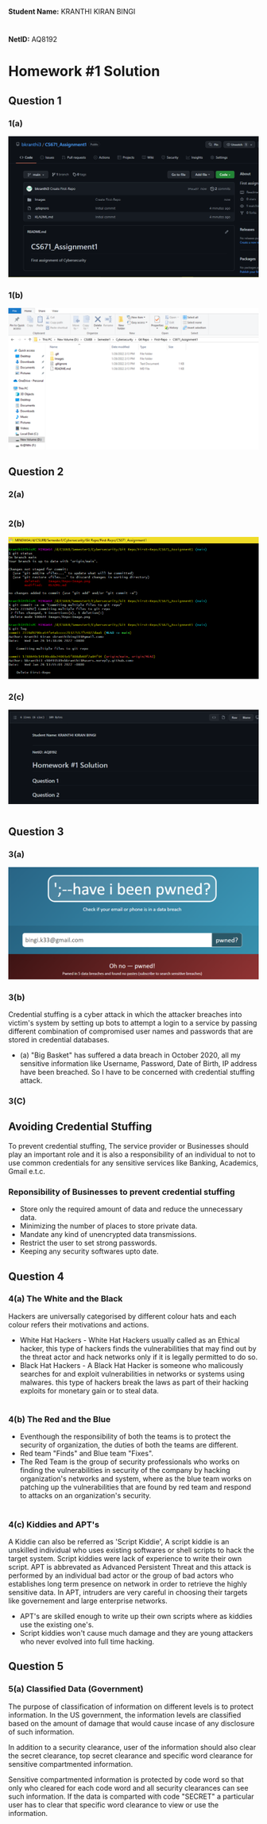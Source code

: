 **Student Name:** KRANTHI KIRAN BINGI
#
**NetID:** AQ8192
#
# Homework #1 Solution
## Question 1
### 1(a)
![Git Hub Repo View](Images/Repo-Image.png)
### 1(b)
![Local Directory View](Images/Repo-Clone.png)

## Question 2
### 2(a)
#
#
#
#
### 2(b)
![Git command line history](Images/Git-History.png)
### 2(c)
![ReadMe View](Images/ReadMeView.png)
#
#
#
## Question 3
### 3(a)
![Have I been pawned result](Images/IsPawned.png)
### 3(b)
Credential stuffing is a cyber attack in which the attacker breaches into victim's system by setting up bots to attempt a login to a service by passing different combination of compromised user names and passwords that are stored in credential databases.
* (a)
"Big Basket" has suffered a data breach in October 2020, all my sensitive information like Username, Password, Date of Birth, IP address have been breached. So I have to be concerned with credential stuffing attack.

### 3(C)
## Avoiding Credential Stuffing
To prevent credential stuffing, The service provider or Businesses should play an important role and it is also a responsibility of an individual to not to use common credentials for any sensitive services like Banking, Academics, Gmail e.t.c.
 ### Reponsibility of Businesses to prevent credential stuffing
 * Store only the required amount of data and reduce the unnecessary data.
 * Minimizing the number of places to store private data.
 * Mandate any kind of unencrypted data transmissions.
 * Restrict the user to set strong passwords.
 * Keeping any security softwares upto date.

## Question 4
### 4(a) The White and the Black
Hackers are universally categorised by different colour hats and each colour refers their motivations and actions.
* White Hat Hackers - White Hat Hackers usually called as an Ethical hacker, this type of hackers finds the vulnerabilities that may find out by
	 the threat actor and hack networks only if it is legally permitted to do so.
* Black Hat Hackers - A Black Hat Hacker is someone who malicously searches for and exploit vulnerabilities in networks or systems using malwares. this type of hackers break the laws as part of their hacking exploits for monetary gain or to steal data.

#
#

### 4(b) The Red and the Blue
* Eventhough the responsibility of both the teams is to protect the security of organization, the duties of both the teams are different. 
* Red team "Finds" and Blue team "Fixes".
* The Red Team is the group of security professionals who works on finding the vulnerabilities in security of the company by hacking organization's networks and system, where as the blue team works on patching up the vulnerabilities that are found by red team and respond to attacks on an organization's security.

#
#

### 4(c) Kiddies and APT's
A Kiddie can also be referred as 'Script Kiddie', A script kiddie is an unskilled individual who uses existing softwares or shell scripts to hack the target system. Script kiddies were lack of experience to write their own script.
APT is abbrevated as Advanced Persistent Threat and this attack is performed by an individual bad actor or the group of bad actors who establishes long term presence on network in order to retrieve the highly sensitive data.
In APT, intruders are very careful in choosing their targets like governement and large enterprise networks.
* APT's are skilled enough to write up their own scripts where as kiddies use the existing one's.
* Script kiddies won't cause much damage and they are young attackers who never evolved into full time hacking.

## Question 5
### 5(a) Classified Data (Government)
The purpose of classification of information on different levels is to protect information. In the US government, the information levels are classified based on the amount of damage that would cause incase of any disclosure of such information. 

In addition to a security clearance, user of the information should also clear the secret clearance, top secret clearance and specific word clearance for sensitive compartmented information.

Sensitive compartmented information is protected by code word so that only who cleared for each code word and all security clearances can see such information. If the data is comparted with code "SECRET" a particular user has to clear that specific word clearance to view or use the information.